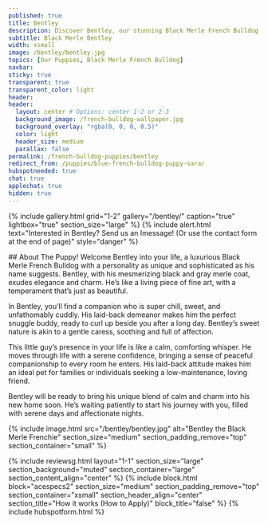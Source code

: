 ```yaml
---
published: true
title: Bentley
description: Discover Bentley, our stunning Black Merle French Bulldog puppy.
subtitle: Black Merle Bentley
width: xsmall
image: /bentley/bentley.jpg
topics: [Our Puppies, Black Merle French Bulldog]
navbar:
sticky: true
transparent: true
transparent_color: light
header:
header:
  layout: center # Options: center 1-2 or 2-3
  background_image: /french-bulldog-wallpaper.jpg
  background_overlay: "rgba(0, 0, 0, 0.5)"
  color: light
  header_size: medium
  parallax: false
permalink: /french-bulldog-puppies/bentley
redirect_from: /puppies/blue-french-bulldog-puppy-sara/
hubspotneeded: true
chat: true
applechat: true
hidden: true
---
```


{% include gallery.html
grid="1-2"
gallery="/bentley/"
caption="true"
lightbox="true"
section_size="large"
%}
{% include alert.html text="Interested in Bentley? Send us an Imessage! (Or use the contact form at the end of page)" style="danger" %}

<div
    class="apple-business-chat-banner-container"
    data-apple-business-id="aea0f1e1-d35e-4943-a9f1-141bc4d2db78"
    data-apple-business-phone="+12127390182"
    data-apple-banner-cta="Imessage Us!"
    data-apple-banner-context="If you have an Iphone you'll see the chat, ID, if not you'll only see the phone icon"
    data-apple-banner-rounded-corners="false"
></div>
## About The Puppy!
Welcome Bentley into your life, a luxurious Black Merle French Bulldog with a personality as unique and sophisticated as his name suggests. Bentley, with his mesmerizing black and gray merle coat, exudes elegance and charm. He’s like a living piece of fine art, with a temperament that’s just as beautiful.

In Bentley, you’ll find a companion who is super chill, sweet, and unfathomably cuddly. His laid-back demeanor makes him the perfect snuggle buddy, ready to curl up beside you after a long day. Bentley’s sweet nature is akin to a gentle caress, soothing and full of affection.

This little guy’s presence in your life is like a calm, comforting whisper. He moves through life with a serene confidence, bringing a sense of peaceful companionship to every room he enters. His laid-back attitude makes him an ideal pet for families or individuals seeking a low-maintenance, loving friend.

Bentley will be ready to bring his unique blend of calm and charm into his new home soon. He’s waiting patiently to start his journey with you, filled with serene days and affectionate nights.

{% include image.html
src="/bentley/bentley.jpg"
alt="Bentley the Black Merle Frenchie"
section_size="medium"
section_padding_remove="top"
section_container="small"
%}

{% include reviewsg.html
layout="1-1"
section_size="large"
section_background="muted"
section_container="large"
section_content_align="center"
%}
{% include block.html
block="acespecs2"
section_size="medium"
section_padding_remove="top"
section_container="xsmall"
section_header_align="center"
section_title="How it works (How to Apply)"
block_title="false"
%}
{% include hubspotform.html %}